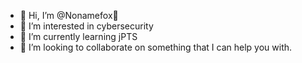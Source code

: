 - 👋 Hi, I’m @Nonamefox🦊
- 👀 I’m interested in cybersecurity
- 🌱 I’m currently learning jPTS
- 💞️ I’m looking to collaborate on something that I can help you with.


<!---
Nonamefox/Nonamefox is a ✨ special ✨ repository because its `README.md` (this file) appears on your GitHub profile.
You can click the Preview link to take a look at your changes.
--->
